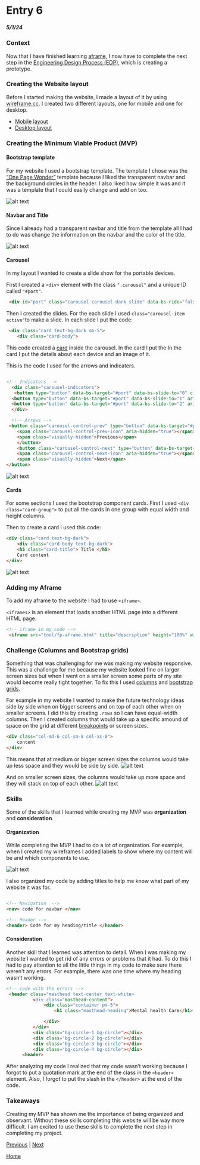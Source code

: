 # Entry 6
##### 5/1/24

### Context

Now that I have finished learning [aframe](https://aframe.io/), I now have to complete the next step in the [Engineering Design Process (EDP)](https://hstatsep.github.io/students/#edp), which is creating a prototype.

### Creating the Website layout

Before I started making the website, I made a layout of it by using [wireframe.cc](https://wireframe.cc). I created two different layouts, one for mobile and one for desktop.

* [Mobile layout](https://wireframe.cc/aMMiUN)
* [Desktop layout](https://wireframe.cc/U17GwI)

### Creating the Minimum Viable Product (MVP)

#### Bootstrap template
For my website I used a bootstrap template. The template I chose was the [“One Page Wonder”](https://startbootstrap.com/theme/one-page-wonder) template because I liked the transparent navbar and the background circles in the header. I also liked how simple it was and it was a template that I could easily change and add on too.

![alt text](image-2.png)

#### Navbar and Title

Since I already had a transparent navbar and title from the template all I had to do was change the information on the navbar and the color of the title.

![alt text](image-3.png)

#### Carousel

In my layout I wanted to create a slide show for the portable devices.

First I created a `<div>` element with the class `".carousel"` and a unique ID called `"#port"`.

```html
 <div id="port" class="carousel carousel-dark slide" data-bs-ride="false">
```

Then I created the slides. For the each slide I used `class="carousel-item active"`to make a slide. In each slide I put the code:
```html
 <div class="card text-bg-dark mb-5">
    <div class="card-body">
```
This code created a [card](https://getbootstrap.com/docs/5.2/components/card/) inside the carousel. In the card I put the In the card I put the details about each device and an image of it.

This is the code I used for the arrows and indicaters.

```html

<!-- Indicaters -->
  <div class="carousel-indicators">
   <button type="button" data-bs-target="#port" data-bs-slide-to="0" class="active" aria-current="true" aria-label="Slide 1"></button>
  <button type="button" data-bs-target="#port" data-bs-slide-to="1" aria-label="Slide 2"></button>
  <button type="button" data-bs-target="#port" data-bs-slide-to="2" aria-label="Slide 3"></button>
  </div>

  <!-- Arrows -->
 <button class="carousel-control-prev" type="button" data-bs-target="#port" data-bs-slide="prev">
    <span class="carousel-control-prev-icon" aria-hidden="true"></span>
    <span class="visually-hidden">Previous</span>
    </button>
    <button class="carousel-control-next" type="button" data-bs-target="#port" data-bs-slide="next">
    <span class="carousel-control-next-icon" aria-hidden="true"></span>
    <span class="visually-hidden">Next</span>
</button>

```
![alt text](image-4.png)

#### Cards
For some sections I used the bootstrap component cards. First I used `<div class="card-group">` to put all the cards in one group with equal width and height columns.

Then to create a card I used this code:
```html
<div class="card text-bg-dark">
    <div class="card-body text-bg-dark">
    <h5 class="card-title"> Title </h5>
    Card content
</div>
```
![alt text](image-5.png)

### Adding my Aframe
To add my aframe to the website I had to use `<iframe>`.

`<iframes>` is an element that loads another HTML page into a different HTML page.

```html
<!-- iframe in my code -->
 <iframe src="tool/fp-aframe.html" title="description" height="100%" width="90%"> </iframe>
 ```

### Challenge (Columns and Bootstrap grids)

Something that was challenging for me was making my website responsive. This was a challenge for me because my website looked fine on larger screen sizes but when I went on a smaller screen some parts of my site would become really tight together. To fix this I used [columns](https://getbootstrap.com/docs/5.2/layout/columns/) and [bootstrap grids](https://getbootstrap.com/docs/5.2/layout/grid/).

For example in my website I wanted to make the future technology ideas side by side when on bigger screens and on top of each other when on smaller screens. I did this by creating `.rows` so I can have equal-width columns. Then I created columns that would take up a specific amound of space on the grid at different [breakpoints](https://getbootstrap.com/docs/5.2/layout/breakpoints/) or screen sizes.

```html
<div class="col-md-6 col-sm-8 col-xs-8">
    content
</div>
```
This means that at medium or bigger screen sizes the columns would take up less space and they would be side by side.
![alt text](image-6.png)

And on smaller screen sizes, the columns would take up more space and they will stack on top of each other.
![alt text](image-7.png)




### Skills

Some of the skills that I learned while creating my MVP was **organization** and **consideration**.


#### Organization
While completing the MVP I had to do a lot of organization. For example, when I created my wireframes I added labels to show where my content will be and which components to use.

![alt text](image-1.png)

I also organized my code by adding titles to help me know what part of my website it was for.

```html

<!-- Navigation  -->
<nav> code for navbar </nav>

<!-- Header -->
<header> Code for my heading/title </header>

```

#### Consideration
Another skill that I learned was attention to detail. When I was making my website I wanted to get rid of any errors or problems that it had. To do this I had to pay attention to all the little things in my code to make sure there weren't any errors. For example, there was one time where my heading wasn’t working.

```html
<!-- code with the errors -->
 <header class="masthead text-center text-white>
          <div class="masthead-content">
              <div class="container px-5">
                  <h1 class="masthead-heading">Mental health Care</h1>

              </div>
          </div>
          <div class="bg-circle-1 bg-circle"></div>
          <div class="bg-circle-2 bg-circle"></div>
          <div class="bg-circle-3 bg-circle"></div>
          <div class="bg-circle-4 bg-circle"></div>
      <header>

```
After analyzing my code I realized that my code wasn’t working because I forgot to put a quotation mark at the end of the class in the `<header>` element. Also, I forgot to put the slash in the `</header>` at the end of the code.

### Takeaways
Creating my MVP has shown me the importance of being organized and observant. Without these skills completing this website will be way more difficult. I am excited to use these skills to complete the next step in completing my project.


[Previous](entry05.md) | [Next](entry07.md)

[Home](../README.md)
